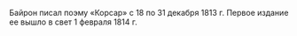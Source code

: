 <!--2017-01-02 10:14:34-->
Байрон писал поэму «Корсар» с 18 по 31 декабря 1813 г. Первое издание ее вышло в свет 1 февраля 1814 г.